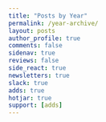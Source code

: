 ```yaml
---
title: "Posts by Year"
permalink: /year-archive/
layout: posts
author_profile: true
comments: false
sidenav: true
reviews: false
side_react: true
newsletters: true
slack: true
adds: true
hotjar: true
support: [adds]
---
```

